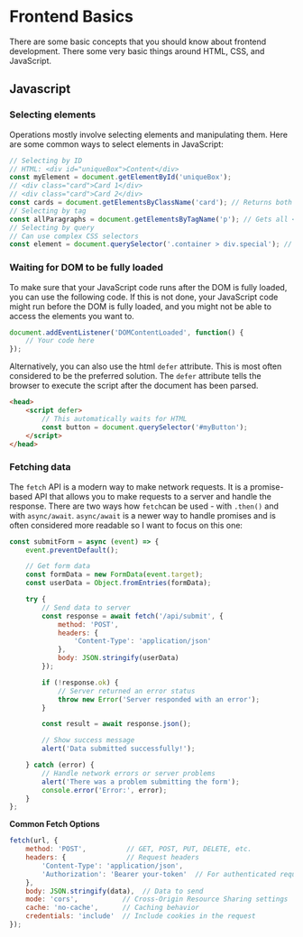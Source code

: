 # Frontend Basics

There are some basic concepts that you should know about frontend development. There some very basic things around HTML, CSS, and JavaScript.

## Javascript

### Selecting elements
Operations mostly involve selecting elements and manipulating them. Here are some common ways to select elements in JavaScript:

```javascript
// Selecting by ID
// HTML: <div id="uniqueBox">Content</div>
const myElement = document.getElementById('uniqueBox');
// <div class="card">Card 1</div>
// <div class="card">Card 2</div>
const cards = document.getElementsByClassName('card'); // Returns both divs
// Selecting by tag
const allParagraphs = document.getElementsByTagName('p'); // Gets all <p> elements
// Selecting by query
// Can use complex CSS selectors
const element = document.querySelector('.container > div.special'); // First div with class 'special' inside element with class 'container';

```


### Waiting for DOM to be fully loaded

To make sure that your JavaScript code runs after the DOM is fully loaded, you can use the following code. If this is not done, your JavaScript code might run before the DOM is fully loaded, and you might not be able to access the elements you want to.

```javascript
document.addEventListener('DOMContentLoaded', function() {
    // Your code here
});
```

Alternatively, you can also use the html `defer` attribute. This is most often considered to be the preferred solution. The `defer` attribute tells the browser to execute the script after the document has been parsed.
```html
<head>
    <script defer>
        // This automatically waits for HTML
        const button = document.querySelector('#myButton');
    </script>
</head>
```

### Fetching data
The `fetch` API is a modern way to make network requests. It is a promise-based API that allows you to make requests to a server and handle the response. There are two ways how `fetch`can be used - with `.then()` and with `async/await`. `async/await` is a newer way to handle promises and is often considered more readable so I want to focus on this one:


```javascript
const submitForm = async (event) => {
    event.preventDefault();

    // Get form data
    const formData = new FormData(event.target);
    const userData = Object.fromEntries(formData);

    try {
        // Send data to server
        const response = await fetch('/api/submit', {
            method: 'POST',
            headers: {
                'Content-Type': 'application/json'
            },
            body: JSON.stringify(userData)
        });

        if (!response.ok) {
            // Server returned an error status
            throw new Error('Server responded with an error');
        }

        const result = await response.json();

        // Show success message
        alert('Data submitted successfully!');

    } catch (error) {
        // Handle network errors or server problems
        alert('There was a problem submitting the form');
        console.error('Error:', error);
    }
};
```

**Common Fetch Options**
```javascript
fetch(url, {
    method: 'POST',          // GET, POST, PUT, DELETE, etc.
    headers: {               // Request headers
        'Content-Type': 'application/json',
        'Authorization': 'Bearer your-token'  // For authenticated requests
    },
    body: JSON.stringify(data),  // Data to send
    mode: 'cors',           // Cross-Origin Resource Sharing settings
    cache: 'no-cache',      // Caching behavior
    credentials: 'include'  // Include cookies in the request
});
```
